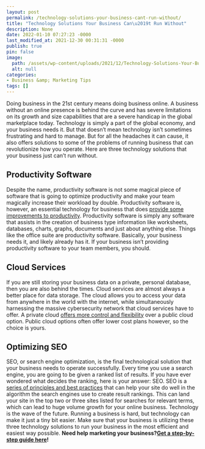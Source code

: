```yaml
---
layout: post
permalink: /technology-solutions-your-business-cant-run-without/
title: "Technology Solutions Your Business Can\u2019t Run Without"
description: None
date: 2022-01-10 07:27:23 -0000
last_modified_at: 2021-12-30 00:31:31 -0000
publish: true
pin: false
image:
  path: /assets/wp-content/uploads/2021/12/Technology-Solutions-Your-Business-Cant-Run-Without.jpg
  alt: null
categories:
- Business &amp; Marketing Tips
tags: []
---
```

Doing business in the 21st century means doing business online. A business without an online presence is behind the curve and has severe limitations on its growth and size capabilities that are a severe handicap in the global marketplace today. Technology is simply a part of the global economy, and your business needs it. But that doesn’t mean technology isn’t sometimes frustrating and hard to manage. But for all the headaches it can cause, it also offers solutions to some of the problems of running business that can revolutionize how you operate. Here are three technology solutions that your business just can’t run without.

## **Productivity Software**

Despite the name, productivity software is not some magical piece of software that is going to optimize productivity and make your team magically increase their workload by double. Productivity software is, however, an essential technology for business that does [provide some improvements to productivity](https://whatis.techtarget.com/definition/productivity-software). Productivity software is simply any software that assists in the creation of business type information like worksheets, databases, charts, graphs, documents and just about anything else. Things like the office suite are productivity software. Basically, your business needs it, and likely already has it. If your business isn’t providing productivity software to your team members, you should.

## **Cloud Services**

If you are still storing your business data on a private, personal database, then you are also behind the times. Cloud services are almost always a better place for data storage. The cloud allows you to access your data from anywhere in the world with the internet, while simultaneously harnessing the massive cybersecurity network that cloud services have to offer. A private cloud [offers more control and flexibility](https://www.weavertech.us/cloud/) over a public cloud option. Public cloud options often offer lower cost plans however, so the choice is yours.

## **Optimizing SEO**

SEO, or search engine optimization, is the final technological solution that your business needs to operate successfully. Every time you use a search engine, you are going to be given a ranked list of results. If you have ever wondered what decides the ranking, here is your answer: SEO. SEO is a [series of principles and best practices](https://www.crazyegg.com/blog/why-search-engine-optimization/) that can help your site do well in the algorithm the search engines use to create result rankings. This can land your site in the top two or three sites listed for searches for relevant terms, which can lead to huge volume growth for your online business. Technology is the wave of the future. Running a business is hard, but technology can make it just a tiny bit easier. Make sure that your business is utilizing these three technology solutions to run your business in the most efficient and easiest way possible. **Need help marketing your business?**[**Get a step-by-step guide here**](https://go.katebagoy.com/ebook)**!**
